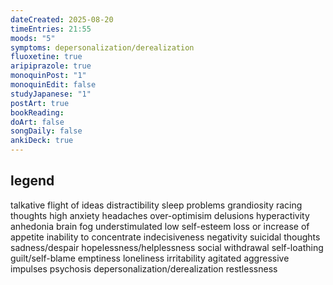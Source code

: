 ```yaml
---
dateCreated: 2025-08-20
timeEntries: 21:55
moods: "5"
symptoms: depersonalization/derealization
fluoxetine: true
aripiprazole: true
monoquinPost: "1"
monoquinEdit: false
studyJapanese: "1"
postArt: true
bookReading:
doArt: false
songDaily: false
ankiDeck: true
---
```

## legend
talkative
flight of ideas
distractibility
sleep problems
grandiosity
racing thoughts
high anxiety
headaches
over-optimisim
delusions
hyperactivity
anhedonia
brain fog
understimulated
low self-esteem
loss or increase of appetite
inability to concentrate
indecisiveness
negativity
suicidal thoughts
sadness/despair
hopelessness/helplessness
social withdrawal
self-loathing
guilt/self-blame
emptiness
loneliness
irritability
agitated
aggressive impulses
psychosis
depersonalization/derealization
restlessness